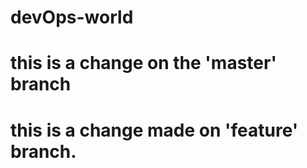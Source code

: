 # devOps-world
# this is a change on the 'master' branch
# this is a change made on 'feature' branch.

